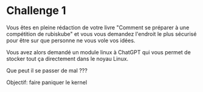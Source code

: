 # Challenge 1

Vous êtes en pleine rédaction de votre livre "Comment se préparer à une compétition de rubiskube" et vous vous demandez l'endroit le plus sécurisé pour être sur que personne ne vous vole vos idées.

Vous avez alors demandé un module linux à ChatGPT qui vous permet de stocker tout ça directement dans le noyau Linux.  

Que peut il se passer de mal ???

Objectif: faire paniquer le kernel